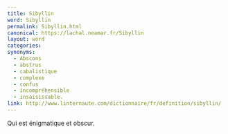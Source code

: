 ```yaml
---
title: Sibyllin
word: Sibyllin
permalink: Sibyllin.html
canonical: https://lachal.neamar.fr/Sibyllin
layout: word
categories:
synonyms:
  - Abscons
  - abstrus
  - cabalistique
  - complexe
  - confus
  - incompréhensible
  - insaisissable.
link: http://www.linternaute.com/dictionnaire/fr/definition/sibyllin/
---
```


Qui est énigmatique et obscur.

